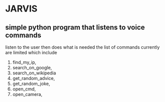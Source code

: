# JARVIS
## simple python program that listens to voice commands
listen to the user then does what is needed
the list of commands currently are limited which include
1. find_my_ip,
2. search_on_google,
3. search_on_wikipedia
4. get_random_advice,
5. get_random_joke,
6. open_cmd,
7. open_camera,
